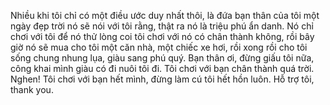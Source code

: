Nhiều khi tôi chỉ có một điều ước duy nhất thôi, là đứa bạn thân của tôi một ngày đẹp trời nó sẽ nói với tôi rằng, thật ra nó là triệu phú ẩn danh. Nó chỉ chơi với tôi để nó thử lòng coi tôi chơi với nó có chân thành không, rồi bây giờ nó sẽ mua cho tôi một căn nhà, một chiếc xe hơi, rồi xong rồi cho tôi sống chung nhung lụa, giàu sang phú quý. Bạn thân ơi, đừng giấu tôi nữa, công khai mình giàu có đi nuôi tôi đi. Tôi chơi với bạn chân thành quá trời. Nghen! Tôi chơi với bạn hết mình, đừng làm cú tôi hết hồn luôn. Hỗ trợ tôi, thank you.